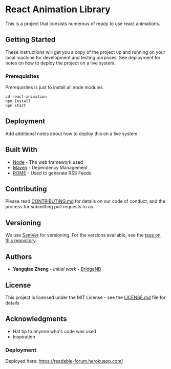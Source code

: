 # React Animation Library

This is a project that consists numerous of ready to use react animations.

## Getting Started

These instructions will get you a copy of the project up and running on your local machine for development and testing purposes. See deployment for notes on how to deploy the project on a live system.

### Prerequisites

Prerequisites is just to install all node modules

```
cd react-animation
npm Install
npm start
```



## Deployment

Add additional notes about how to deploy this on a live system

## Built With

* [Node](https://nodejs.org/en/) - The web framework used
* [Maven](https://maven.apache.org/) - Dependency Management
* [ROME](https://rometools.github.io/rome/) - Used to generate RSS Feeds

## Contributing

Please read [CONTRIBUTING.md](https://gist.github.com/PurpleBooth/b24679402957c63ec426) for details on our code of conduct, and the process for submitting pull requests to us.

## Versioning

We use [SemVer](http://semver.org/) for versioning. For the versions available, see the [tags on this repository](https://github.com/your/project/tags).

## Authors

* **Yangqiao Zheng** - *Initial work* - [BridgeNB](https://github.com/BridgeNB)


## License

This project is licensed under the MIT License - see the [LICENSE.md](LICENSE.md) file for details

## Acknowledgments

* Hat tip to anyone who's code was used
* Inspiration

### Deployment
Deployed here: https://readable-forum.herokuapp.com/
